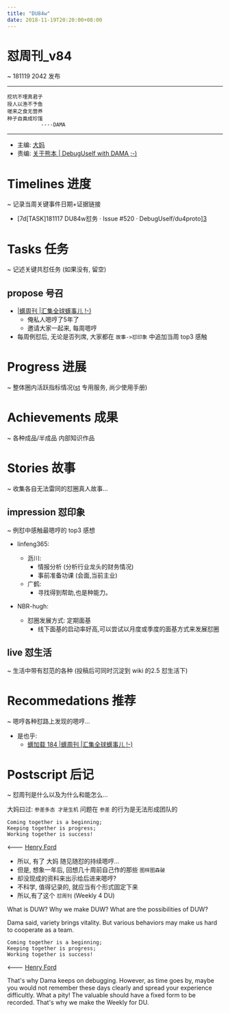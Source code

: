 ```yaml
---
title: "DU84w"
date: 2018-11-19T20:20:00+08:00
---
```


# 怼周刊\_v84
\~ 181119 2042 发布

---- 

	挖坑不埋真君子
	授人以渔不予鱼
	嗟来之食无营养
	种子自粪成珍馐
	           ----DAMA

---- 

- 主编: [大妈][1]
- 责编: [关于熊本 | DebugUself with DAMA ;-)][2]


# Timelines 进度
\~ 记录当周关键事件日期+证据链接

- [7d\[TASK]181117 DU84w怼务 · Issue #520 · DebugUself/du4proto][3]

# Tasks 任务
\~ 记述关键共怼任务 (如果没有, 留空)

## propose 号召

- [|蠎周刊 |汇集全球蠎事儿 !-)][4]
	+ 俺私人嗯哼了5年了
	+ 邀请大家一起来, 每周嗯哼
- 每周例怼后, 无论是否列席, 大家都在 `故事->怼印象` 中追加当周 top3 感触


# Progress 进展
\~ 整体圈内活跃指标情况([st][5] 专用服务, 尚少使用手册)



# Achievements 成果
\~ 各种成品/半成品 内部知识作品



# Stories 故事
\~ 收集各自无法雷同的怼圈真人故事...

## impression 怼印象
\~ 例怼中感触最嗯哼的 top3 感想

- linfeng365:
  + 沥川: 
	* 情报分析 (分析行业龙头的财务情况)
	* 事前准备功课 (会面,当前主业)
  + 广鹤:
	* 寻找得到帮助,也是种能力。

- NBR-hugh:
  + 怼圈发展方式: 定期面基
	* 线下面基的启动率好高,可以尝试以月度或季度的面基方式来发展怼圈


## live 怼生活
\~ 生活中带有怼范的各种 (投稿后可同时沉淀到 wiki 的2.5 怼生活下)



# Recommedations 推荐
\~ 嗯哼各种怼路上发现的嗯哼...

- 是也乎:
	+ [蠎加载 184 |蠎周刊 |汇集全球蠎事儿 !-)][6]


# Postscript 后记
\~ 怼周刊是什么以及为什么和能怎么...

大妈曰过: `参差多态 才是生机`
问题在 `参差` 的行为是无法形成团队的

	Coming together is a beginning; 
	Keeping together is progress; 
	Working together is success!

\<--- [Henry Ford][7]

- 所以, 有了 大妈 随见随怼的持续嗯哼...
- 但是, 想象一年后, 回想几十周前自己作的那些 `图样图森破` 
- 却没现成的资料来出示给后进来嗯哼?
- 不科学, 值得记录的, 就应当有个形式固定下来
- 所以,有了这个 `怼周刊` (Weekly 4 DU)

What is DUW?
Why we make DUW?
What are the possibilities of DUW?

Dama said, variety brings vitality.
But various behaviors may make us hard to cooperate as a team.

	Coming together is a beginning; 
	Keeping together is progress; 
	Working together is success!

\<--- [Henry Ford][8]

That's why Dama keeps on debugging.
However, as time goes by, maybe you would not remember these days clearly and spread your experience difficultly.
What a pity!
The valuable should have a fixed form to be recorded.
That's why we make the Weekly for DU.

[1]:	http://du.zoomquiet.io/2014-02/ac0-zq/
[2]:	http://du.zoomquiet.io/2018-02/about-bear/
[3]:	https://github.com/DebugUself/du4proto/issues/520
[4]:	http://weekly.pychina.org/archives.html
[5]:	https://github.com/DebugUself/du4proto/tree/DU_tools/st
[6]:	http://weekly.pychina.org/importpython/importpython-184.html
[7]:	https://www.brainyquote.com/quotes/quotes/h/henryford121997.html
[8]:	https://www.brainyquote.com/quotes/quotes/h/henryford121997.html